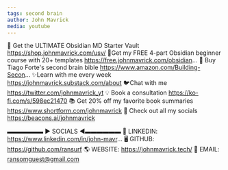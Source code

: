 ```yaml
---
tags: second brain 
author: John Mavrick
media: youtube
---
```

🧠 Get the ULTIMATE Obsidian MD Starter Vault https://shop.johnmavrick.com/usv/
📃Get my FREE 4-part Obsidian beginner course with 20+ templates https://free.johnmavrick.com/obsidian...
📕 Buy Tiago Forte's second brain bible https://www.amazon.com/Building-Secon...
✨Learn with me every week https://johnmavrick.substack.com/about
🐦Chat with me https://twitter.com/johnmavrick_yt
💡 Book a consultation https://ko-fi.com/s/598ec21470
📚 Get 20% off my favorite book summaries https://www.shortform.com/johnmavrick
🌲 Check out all my socials https://beacons.ai/johnmavrick

▬▬▬▬▬▬ ► SOCIALS ◀︎▬▬▬▬▬▬
💼️ LINKEDIN: https://www.linkedin.com/in/john-mavr...
🖥️ GITHUB: https://github.com/ransurf
🌎 WEBSITE: https://johnmavrick.tech/
📧 EMAIL: ransomguest@gmail.com